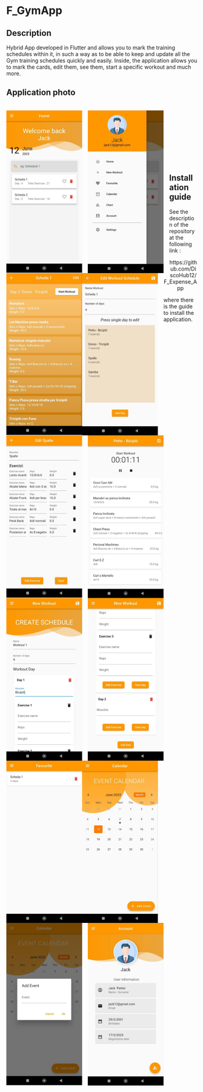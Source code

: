 # F_GymApp

## Description
Hybrid App developed in Flutter and allows you to mark the training schedules within it, 
in such a way as to be able to keep and update all the Gym training schedules quickly and easily. 
Inside, the application allows you to mark the cards, edit them, see them, start a specific workout and much more.

## Application photo
<br>
<div>
  <img src="./AppPhoto/photo1.jpg" width="200" style="float: left; margin-right: 15px;">
  <img src="./AppPhoto/photo2.jpg" width="200" style="float: left; margin-right: 15px;">
  <img src="./AppPhoto/photo3.jpg" width="200" style="float: left;">
</div>
<br>
<br>
<div>
  <img src="./AppPhoto/photo5.jpg" width="200" style="float: left; margin-right: 15px;">
  <img src="./AppPhoto/photo6.jpg" width="200" style="float: left; margin-right: 15px;">
  <img src="./AppPhoto/photo7.jpg" width="200" style="float: left;">
</div>
<br>
<br>
<div>
  <img src="./AppPhoto/photo8.jpg" width="200" style="float: left; margin-right: 15px;">
  <img src="./AppPhoto/photo9.jpg" width="200" style="float: left; margin-right: 15px;">
  <img src="./AppPhoto/photo10.jpg" width="200" style="float: left;">                                                                                 
</div>
<br>
<br>
<div>
  <img src="./AppPhoto/photo11.jpg" width="200" style="float: left; margin-right: 15px;">
  <img src="./AppPhoto/photo12.jpg" width="200" style="float: left; margin-right: 15px;">
  <img src="./AppPhoto/photo13.jpg" width="200" style="float: left;">                                                                                 
</div>
<br>
<br>

## Installation guide
See the description of the repository at the following link : 
<br>
<center>https://github.com/DiscoHub12/F_Expense_App</center>

where there is the guide to install the application.
